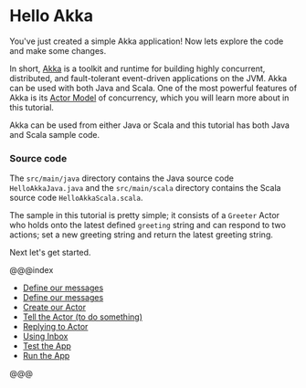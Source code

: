Hello Akka
==========

You've just created a simple Akka application! Now lets explore the code and make some changes.

In short, <a href="http://akka.io">Akka</a> is a toolkit and runtime for building highly concurrent,
distributed, and fault-tolerant event-driven applications on the JVM. Akka can be used with both Java
and Scala. One of the most powerful features of Akka is its <a href="http://en.wikipedia.org/wiki/Actor_model">
Actor Model</a> of concurrency, which you will learn more about in this tutorial.

Akka can be used from either Java or Scala and this tutorial has both Java and Scala sample code.

### Source code

The `src/main/java` directory contains the Java
source code `HelloAkkaJava.java`
and the `src/main/scala` directory contains the Scala
source code `HelloAkkaScala.scala`.

The sample in this tutorial is pretty simple; it consists of a <code>Greeter</code> Actor who holds
onto the latest defined <code>greeting</code> string and can respond to two actions; set a new greeting
string and return the latest greeting string.

Next let's get started.

@@@index

* [Define our messages](define-messages.md)
* [Define our messages](define-actor.md)
* [Create our Actor](create-actor.md)
* [Tell the Actor (to do something)](tell-actor.md)
* [Replying to Actor](replying-to-actor.md)
* [Using Inbox](using-inbox.md)
* [Test the App](test-app.md)
* [Run the App](run-app.md)

@@@

